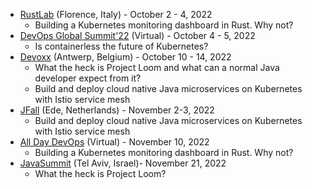- [RustLab](https://rustlab.it/) (Florence, Italy) - October 2 - 4, 2022
  - Building a Kubernetes monitoring dashboard in Rust. Why not?
- [DevOps Global Summit'22](https://events.geekle.us/devops/) (Virtual) - October 4 - 5, 2022
  - Is containerless the future of Kubernetes?
- [Devoxx](https://devoxx.be/) (Antwerp, Belgium) - October 10 - 14, 2022
  - What the heck is Project Loom and what can a normal Java developer expect from it?
  - Build and deploy cloud native Java microservices on Kubernetes with Istio service mesh
- [JFall](https://jfall.nl/) (Ede, Netherlands) - November 2-3, 2022
  - Build and deploy cloud native Java microservices on Kubernetes with Istio service mesh
- [All Day DevOps](https://www.alldaydevops.com/) (Virtual) - November 10, 2022
  - Building a Kubernetes monitoring dashboard in Rust. Why not?
- [JavaSummit](https://www.javasummitil.com/) (Tel Aviv, Israel)- November 21, 2022
  - What the heck is Project Loom?
